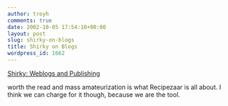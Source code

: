 ```yaml
---
author: troyh
comments: true
date: 2002-10-05 17:54:10+00:00
layout: post
slug: shirky-on-blogs
title: Shirky on Blogs
wordpress_id: 1662
---
```


[Shirky: Weblogs and Publishing](http://www.shirky.com/writings/weblogs_publishing.html)

 worth the read and mass amateurization is what Recipezaar is all about.  I think we can charge for it though, because we are the tool.
